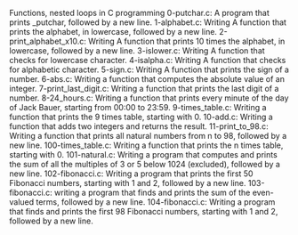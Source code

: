 Functions, nested loops in C programming
0-putchar.c:  A program that prints _putchar, followed by a new line.
1-alphabet.c: Writing A function that prints the alphabet, in lowercase, followed by a new line.
2-print_alphabet_x10.c: Writing A function that prints 10 times the alphabet, in lowercase, followed by a new line.
3-islower.c: Writing A function that checks for lowercase character.
4-isalpha.c: Writing A function that checks for alphabetic character.
5-sign.c: Writing A function that prints the sign of a number.
6-abs.c: Writing a function that computes the absolute value of an integer.
7-print_last_digit.c: Writing a function that prints the last digit of a number.
8-24_hours.c: Writing a function that prints every minute of the day of Jack Bauer, starting from 00:00 to 23:59.
9-times_table.c: Writing a function that prints the 9 times table, starting with 0.
10-add.c: Writing a function that adds two integers and returns the result.
11-print_to_98.c: Writing a function that prints all natural numbers from n to 98, followed by a new line.
100-times_table.c: Writing a function that prints the n times table, starting with 0.
101-natural.c: Writing a program that computes and prints the sum of all the multiples of 3 or 5 below 1024 (excluded), followed by a new line.
102-fibonacci.c: Writing a program that prints the first 50 Fibonacci numbers, starting with 1 and 2, followed by a new line.
103-fibonacci.c: writing a program that finds and prints the sum of the even-valued terms, followed by a new line.
104-fibonacci.c: Writing a program that finds and prints the first 98 Fibonacci numbers, starting with 1 and 2, followed by a new line.
